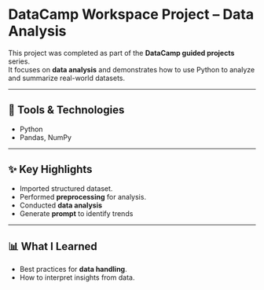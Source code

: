 # DataCamp Workspace Project – Data Analysis

This project was completed as part of the **DataCamp guided projects** series.  
It focuses on **data analysis** and demonstrates how to use Python to analyze and summarize real-world datasets.

---

## 🔧 Tools & Technologies
- Python  
- Pandas, NumPy  

---

## ✨ Key Highlights
- Imported structured dataset.  
- Performed **preprocessing** for analysis.  
- Conducted **data analysis**
- Generate **prompt** to identify trends

---

## 📊 What I Learned
- Best practices for **data handling**.  
- How to interpret insights from data.  
